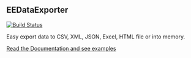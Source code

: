 EEDataExporter
-------------
[![Build Status](https://api.travis-ci.org/EE/DataExporter.png?branch=master)](http://travis-ci.org/EE/DataExporter)

Easy export data to CSV, XML, JSON, Excel, HTML file or into memory.

[Read the Documentation and see examples](https://github.com/EE/DataExporter/blob/master/Resources/doc/index.md)